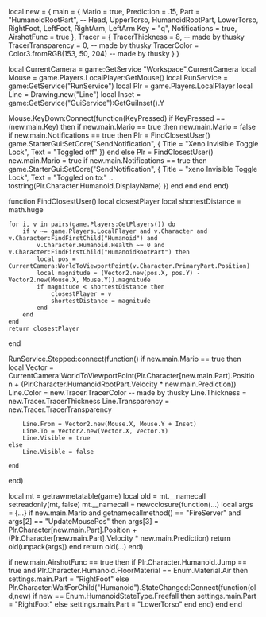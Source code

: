 local new = { 
    main = { 
        Mario = true,
        Prediction = .15,
        Part = "HumanoidRootPart", -- Head, UpperTorso, HumanoidRootPart, LowerTorso, RightFoot, LeftFoot, RightArm, LeftArm 
        Key = "q",
        Notifications = true,
        AirshotFunc = true
    },
    Tracer = { 
        TracerThickness = 8, -- made by thusky
        TracerTransparency = 0, -- made by thusky
        TracerColor = Color3.fromRGB(153, 50, 204) -- made by thusky
    }
}


local CurrentCamera = game:GetService "Workspace".CurrentCamera
local Mouse = game.Players.LocalPlayer:GetMouse()
local RunService = game:GetService("RunService")
local Plr = game.Players.LocalPlayer
local Line = Drawing.new("Line")
local Inset = game:GetService("GuiService"):GetGuiInset().Y

Mouse.KeyDown:Connect(function(KeyPressed)
    if KeyPressed == (new.main.Key) then
        if new.main.Mario == true then
            new.main.Mario = false
            if new.main.Notifications == true then
                Plr = FindClosestUser()
                game.StarterGui:SetCore("SendNotification", {
                    Title = "Xeno Invisible Toggle Lock",
                    Text = "Toggled off"
                })
            end
        else
            Plr = FindClosestUser()
            new.main.Mario = true
            if new.main.Notifications == true then
                game.StarterGui:SetCore("SendNotification", {
                    Title = "xeno Invisible Toggle Lock",
                    Text = "Toggled on to:" .. tostring(Plr.Character.Humanoid.DisplayName)
                })
            end
        end
    end
end)

function FindClosestUser()
    local closestPlayer
    local shortestDistance = math.huge

    for i, v in pairs(game.Players:GetPlayers()) do
        if v ~= game.Players.LocalPlayer and v.Character and v.Character:FindFirstChild("Humanoid") and
            v.Character.Humanoid.Health ~= 0 and v.Character:FindFirstChild("HumanoidRootPart") then
            local pos = CurrentCamera:WorldToViewportPoint(v.Character.PrimaryPart.Position)
            local magnitude = (Vector2.new(pos.X, pos.Y) - Vector2.new(Mouse.X, Mouse.Y)).magnitude
            if magnitude < shortestDistance then
                closestPlayer = v
                shortestDistance = magnitude
            end
        end
    end
    return closestPlayer
end




RunService.Stepped:connect(function()
    if new.main.Mario == true then
        local Vector = CurrentCamera:WorldToViewportPoint(Plr.Character[new.main.Part].Position +
                                                              (Plr.Character.HumanoidRootPart.Velocity *
                                                                  new.main.Prediction))
        Line.Color = new.Tracer.TracerColor                                                                          -- made by thusky
        Line.Thickness = new.Tracer.TracerThickness
        Line.Transparency = new.Tracer.TracerTransparency
 

        Line.From = Vector2.new(Mouse.X, Mouse.Y + Inset)
        Line.To = Vector2.new(Vector.X, Vector.Y)
        Line.Visible = true
    else
        Line.Visible = false

    end
end)


local mt = getrawmetatable(game)
local old = mt.__namecall
setreadonly(mt, false)
mt.__namecall = newcclosure(function(...)
    local args = {...}
    if new.main.Mario and getnamecallmethod() == "FireServer" and args[2] == "UpdateMousePos" then
        args[3] = Plr.Character[new.main.Part].Position +
                      (Plr.Character[new.main.Part].Velocity * new.main.Prediction)
        return old(unpack(args))
    end
    return old(...)
end)

if new.main.AirshotFunc == true then
    if Plr.Character.Humanoid.Jump == true and Plr.Character.Humanoid.FloorMaterial == Enum.Material.Air then
        settings.main.Part = "RightFoot"
    else
        Plr.Character:WaitForChild("Humanoid").StateChanged:Connect(function(old,new)
            if new == Enum.HumanoidStateType.Freefall then
                settings.main.Part = "RightFoot"
            else
                settings.main.Part = "LowerTorso"
            end
        end)
    end
end
